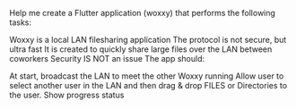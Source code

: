 Help me create a Flutter application (woxxy) that performs the following tasks:

Woxxy is a local LAN filesharing application
The protocol is not secure, but ultra fast
It is created to quickly share large files over the LAN between coworkers
Security IS NOT an issue
The app should:

At start, broadcast the LAN to meet the other Woxxy running
Allow user to select another user in the LAN and then drag & drop FILES or Directories to the user.
Show progress status